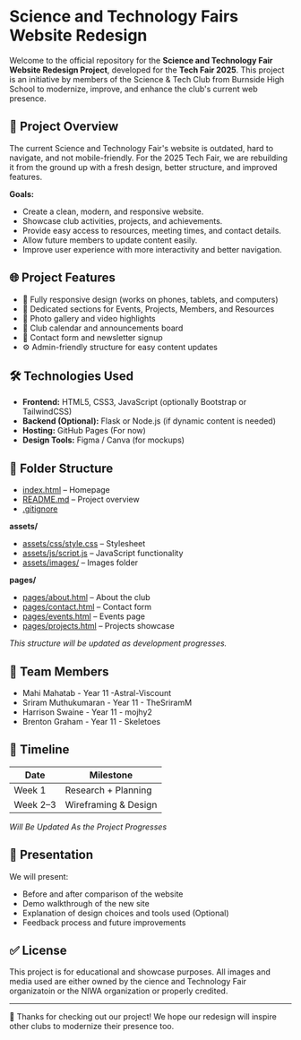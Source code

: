 # Science and Technology Fairs Website Redesign

Welcome to the official repository for the **Science and Technology Fair Website Redesign Project**, developed for the **Tech Fair 2025**. This project is an initiative by members of the Science & Tech Club from Burnside High School to modernize, improve, and enhance the club's current web presence.

## 🚀 Project Overview

The current Science and Technology Fair's website is outdated, hard to navigate, and not mobile-friendly. For the 2025 Tech Fair, we are rebuilding it from the ground up with a fresh design, better structure, and improved features.

**Goals:**
- Create a clean, modern, and responsive website.
- Showcase club activities, projects, and achievements.
- Provide easy access to resources, meeting times, and contact details.
- Allow future members to update content easily.
- Improve user experience with more interactivity and better navigation.

## 🌐 Project Features

- 🌟 Fully responsive design (works on phones, tablets, and computers)
- 🧪 Dedicated sections for Events, Projects, Members, and Resources
- 📸 Photo gallery and video highlights
- 📆 Club calendar and announcements board
- 📩 Contact form and newsletter signup
- ⚙️ Admin-friendly structure for easy content updates

## 🛠️ Technologies Used

- **Frontend:** HTML5, CSS3, JavaScript (optionally Bootstrap or TailwindCSS)
- **Backend (Optional):** Flask or Node.js (if dynamic content is needed)
- **Hosting:** GitHub Pages (For now)
- **Design Tools:** Figma / Canva (for mockups)

## 📁 Folder Structure
- [index.html](./index.html) – Homepage  
- [README.md](./README.md) – Project overview  
- [.gitignore](./.gitignore)  

**assets/**
- [assets/css/style.css](./assets/css/style.css) – Stylesheet  
- [assets/js/script.js](./assets/js/script.js) – JavaScript functionality  
- [assets/images/](./assets/images/) – Images folder  

**pages/**
- [pages/about.html](./pages/about.html) – About the club  
- [pages/contact.html](./pages/contact.html) – Contact form  
- [pages/events.html](./pages/events.html) – Events page  
- [pages/projects.html](./pages/projects.html) – Projects showcase 

_This structure will be updated as development progresses._

## 👥 Team Members

- Mahi Mahatab - Year 11 -Astral-Viscount
- Sriram Muthukumaran - Year 11 - TheSriramM
- Harrison Swaine - Year 11 - mojhy2
- Brenton Graham - Year 11 - Skeletoes

## 📅 Timeline

| Date         | Milestone                    |
|--------------|------------------------------|
| Week 1       | Research + Planning           |
| Week 2–3     | Wireframing & Design          |

_Will Be Updated As the Project Progresses_

## 📣 Presentation

We will present:
- Before and after comparison of the website
- Demo walkthrough of the new site
- Explanation of design choices and tools used (Optional)
- Feedback process and future improvements

## ✅ License

This project is for educational and showcase purposes. All images and media used are either owned by the cience and Technology Fair organizatoin or the NIWA organization or properly credited.

---

🎉 Thanks for checking out our project! We hope our redesign will inspire other clubs to modernize their presence too.
